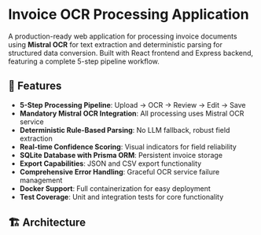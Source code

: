 # Invoice OCR Processing Application

A production-ready web application for processing invoice documents using **Mistral OCR** for text extraction and deterministic parsing for structured data conversion. Built with React frontend and Express backend, featuring a complete 5-step pipeline workflow.

## 🚀 Features

- **5-Step Processing Pipeline**: Upload → OCR → Review → Edit → Save
- **Mandatory Mistral OCR Integration**: All processing uses Mistral OCR service
- **Deterministic Rule-Based Parsing**: No LLM fallback, robust field extraction
- **Real-time Confidence Scoring**: Visual indicators for field reliability
- **SQLite Database with Prisma ORM**: Persistent invoice storage
- **Export Capabilities**: JSON and CSV export functionality
- **Comprehensive Error Handling**: Graceful OCR service failure management
- **Docker Support**: Full containerization for easy deployment
- **Test Coverage**: Unit and integration tests for core functionality

## 🏗️ Architecture

